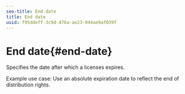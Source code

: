 ```yaml
---
seo-title: End date
title: End date
uuid: f95ddeff-3c9d-476a-ae23-044ae9af039f
---
```


# End date{#end-date}

Specifies the date after which a licenses expires.

Example use case: Use an absolute expiration date to reflect the end of distribution rights. 
